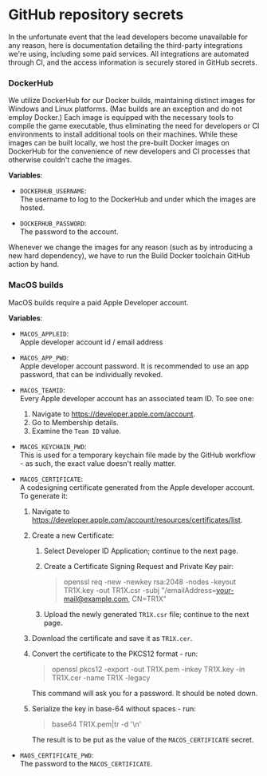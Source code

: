 # GitHub repository secrets

In the unfortunate event that the lead developers become unavailable for any
reason, here is documentation detailing the third-party integrations we're
using, including some paid services. All integrations are automated through CI,
and the access information is securely stored in GitHub secrets.

### DockerHub

We utilize DockerHub for our Docker builds, maintaining distinct images for
Windows and Linux platforms. (Mac builds are an exception and do not employ
Docker.) Each image is equipped with the necessary tools to compile the game
executable, thus eliminating the need for developers or CI environments to
install additional tools on their machines. While these images can be built
locally, we host the pre-built Docker images on DockerHub for the convenience
of new developers and CI processes that otherwise couldn't cache the images.

**Variables**:

- `DOCKERHUB_USERNAME`:  
    The username to log to the DockerHub and under which the images are hosted.

- `DOCKERHUB_PASSWORD`:  
    The password to the account.

Whenever we change the images for any reason (such as by introducing a new hard
dependency), we have to run the Build Docker toolchain GitHub action by hand.

### MacOS builds

MacOS builds require a paid Apple Developer account.

**Variables**:

- `MACOS_APPLEID`:  
    Apple developer account id / email address

- `MACOS_APP_PWD`:  
    Apple developer account password. It is recommended to use an app password,
    that can be individually revoked.

- `MACOS_TEAMID`:  
    Every Apple developer account has an associated team ID. To see one:
    1. Navigate to https://developer.apple.com/account.
    2. Go to Membership details.
    3. Examine the `Team ID` value.

- `MACOS_KEYCHAIN_PWD`:  
    This is used for a temporary keychain file made by the GitHub workflow - as
    such, the exact value doesn't really matter.

- `MACOS_CERTIFICATE`:  
    A codesigning certificate generated from the Apple developer account. To generate it:

    1. Navigate to https://developer.apple.com/account/resources/certificates/list.

    2. Create a new Certificate:

       1. Select Developer ID Application; continue to the next page.

       2. Create a Certificate Signing Request and Private Key pair:

           > openssl req -new -newkey rsa:2048 -nodes -keyout TR1X.key -out TR1X.csr -subj "/emailAddress=your-mail@example.com, CN=TR1X"

       3. Upload the newly generated `TR1X.csr` file; continue to the next page.

    3. Download the certificate and save it as `TR1X.cer`.

    4. Convert the certificate to the PKCS12 format - run:

       > openssl pkcs12 -export -out TR1X.pem -inkey TR1X.key -in TR1X.cer -name TR1X -legacy

       This command will ask you for a password. It should be noted down.

    5. Serialize the key in base-64 without spaces - run:

       > base64 TR1X.pem|tr -d '\n'

       The result is to be put as the value of the `MACOS_CERTIFICATE` secret.

- `MAOS_CERTIFICATE_PWD`:  
    The password to the `MACOS_CERTIFICATE`.
